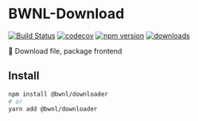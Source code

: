 # BWNL-Download

[![Build Status](https://travis-ci.com/SudoDotDog/BWNL-Download.svg?branch=master)](https://travis-ci.com/SudoDotDog/BWNL-Download)
[![codecov](https://codecov.io/gh/SudoDotDog/BWNL-Download/branch/master/graph/badge.svg)](https://codecov.io/gh/SudoDotDog/BWNL-Download)
[![npm version](https://badge.fury.io/js/%40bwnl%2Fdownloader.svg)](https://www.npmjs.com/package/@bwnl/downloader)
[![downloads](https://img.shields.io/npm/dm/@bwnl/downloader.svg)](https://www.npmjs.com/package/@bwnl/downloader)

:wolf: Download file, package frontend

## Install

```sh
npm install @bwnl/downloader
# or
yarn add @bwnl/downloader
```
